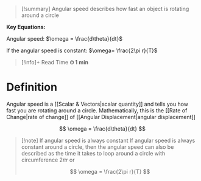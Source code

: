 
> [!summary]
Angular speed describes how fast an object is rotating around a circle
> 
**Key Equations:**
> 
Angular speed:
$\omega = \frac{d\theta}{dt}$
> 
If the angular speed is constant:
$\omega= \frac{2\pi r}{T}$

>[!info]+ Read Time
**⏱ 1 min**

# Definition 
Angular speed is a [[Scalar & Vectors|scalar quantity]] and tells you how fast you are rotating around a circle. Mathematically, this is the [[Rate of Change|rate of change]] of [[Angular Displacement|angular displacement]]

$$
\omega = \frac{d\theta}{dt}
$$

> [!note] If angular speed is always constant
If angular speed is always constant around a circle, then the angular speed can also be described as the time it takes to loop around a circle with circumference $2\pi r$ or 
> 
> $$
\omega = \frac{2\pi r}{T}
> $$